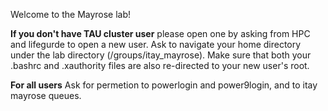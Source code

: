 
Welcome to the Mayrose lab!


**If you don't have TAU cluster user** please open one by asking from HPC and lifegurde to open a new user.
Ask to navigate your home directory under the lab directory (/groups/itay_mayrose). 
Make sure that both your .bashrc and .xauthority files are also re-directed to your new user's root.

**For all users** Ask for permetion to powerlogin and power9login, and to itay mayrose queues.

